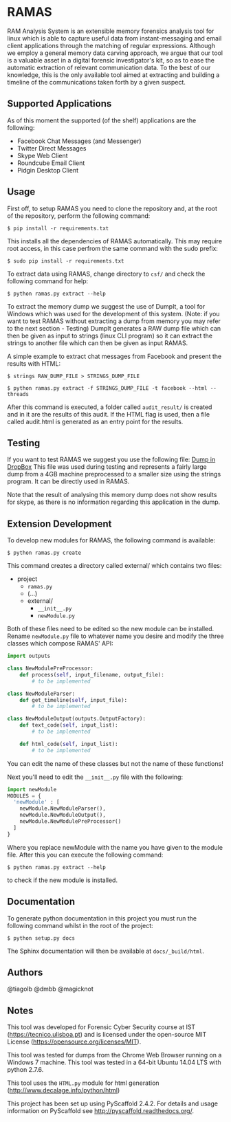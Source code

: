 RAMAS
=====

RAM Analysis System is an extensible memory forensics analysis tool for linux which is able to capture useful data from instant-messaging and email client applications through the matching of regular expressions. Although we employ a general memory data carving approach, we argue that our tool is a valuable asset in a digital forensic investigator's kit, so as to ease the automatic extraction of relevant communication data. To the best of our knowledge, this is the only available tool aimed at extracting and building a timeline of the communications taken forth by a given suspect.


Supported Applications
----------------------

As of this moment the supported (of the shelf) applications are the following:

* Facebook Chat Messages (and Messenger)
* Twitter Direct Messages
* Skype Web Client
* Roundcube Email Client
* Pidgin Desktop Client

Usage
-----

First off, to setup RAMAS you need to clone the repository and, at the root of the repository, perform the following command:

```
$ pip install -r requirements.txt
```
This installs all the dependencies of RAMAS automatically. This may require root access, in this case perfrom the same command with the sudo prefix:

```
$ sudo pip install -r requirements.txt
```

To extract data using RAMAS, change directory to `csf/` and check the following command for help:

```
$ python ramas.py extract --help
```

To extract the memory dump we suggest the use of DumpIt, a tool for Windows which was used for the development of this system. (Note: if you want to test RAMAS without extracting a dump from memory you may refer to the next section - Testing)
DumpIt generates a RAW dump file which can then be given as input to strings (linux CLI program) so it can extract the strings to another file which can then be given as input RAMAS.

A simple example to extract chat messages from Facebook and present the results with HTML:

```
$ strings RAW_DUMP_FILE > STRINGS_DUMP_FILE
```

```
$ python ramas.py extract -f STRINGS_DUMP_FILE -t facebook --html --threads
```

After this command is executed, a folder called `audit_result/` is created and in it are the results of this audit. If the HTML flag is used, then a file called audit.html is generated as an entry point for the results.


Testing
-------

If you want to test RAMAS we suggest you use the following file:
[Dump in DropBox](https://www.dropbox.com/s/6s90z940wxozm8z/ultimateDump?dl=0)
This file was used during testing and represents a fairly large dump from a 4GB machine preprocessed to a smaller size using the strings program. It can be directly used in RAMAS.

Note that the result of analysing this memory dump does not show results for skype, as there is no information regarding this application in the dump.


Extension Development
---------------------

To develop new modules for RAMAS, the following command is available:

```
$ python ramas.py create
```

This command creates a directory called external/ which contains two files:

- project
    * `ramas.py`
    * (...)
    * external/
        * `__init__.py`  
        * `newModule.py`

Both of these files need to be edited so the new module can be installed. Rename `newModule.py` file to whatever name you desire and modify the three classes which compose RAMAS' API:

```python
import outputs

class NewModulePreProcessor:
    def process(self, input_filename, output_file):
        # to be implemented

class NewModuleParser:
    def get_timeline(self, input_file):
        # to be implemented

class NewModuleOutput(outputs.OutputFactory):
    def text_code(self, input_list):
        # to be implemented

    def html_code(self, input_list):
        # to be implemented
```

You can edit the name of these classes but not the name of these functions!

Next you'll need to edit the `__init__.py` file with the following:

```python
import newModule
MODULES = {
  'newModule' : [
    newModule.NewModuleParser(),
    newModule.NewModuleOutput(),
    newModule.NewModulePreProcessor()
  ]
}
```

Where you replace newModule with the name you have given to the module file. After this you can execute the following command:

```
$ python ramas.py extract --help
```

to check if the new module is installed.


Documentation
-------------

To generate python documentation in this project you must run the following command whilst in the root of the project:
```
$ python setup.py docs
```
The Sphinx documentation will then be available at `docs/_build/html`.


Authors
-------

@tiagolb
@dmbb
@magicknot

Notes
-----

This tool was developed for Forensic Cyber Security course at IST (https://tecnico.ulisboa.pt) and is licensed under the open-source MIT License (https://opensource.org/licenses/MIT).

This tool was tested for dumps from the Chrome Web Browser running on a Windows 7 machine.
This tool was tested in a 64-bit Ubuntu 14.04 LTS with python 2.7.6.

This tool uses the `HTML.py` module for html generation (http://www.decalage.info/python/html)

This project has been set up using PyScaffold 2.4.2. For details and usage
information on PyScaffold see http://pyscaffold.readthedocs.org/.
